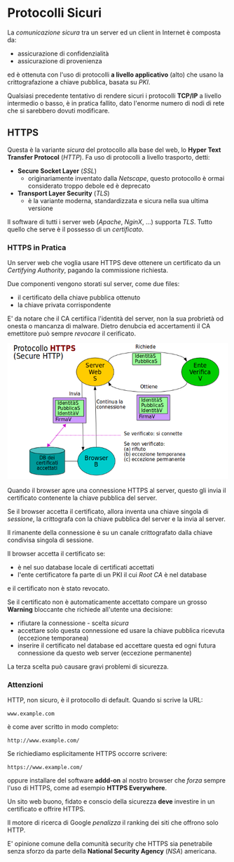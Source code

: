 # Protocolli Sicuri

La _comunicazione sicura_ tra un server ed un client in Internet è composta da:

* assicurazione di confidenzialità
* assicurazione di provenienza

ed è ottenuta con l'uso di protocolli **a livello applicativo** (alto) che usano la crittografazione a chiave pubblica, basata su _PKI_.

Qualsiasi precedente tentativo di rendere sicuri i protocolli **TCP/IP** a livello intermedio o basso, è in pratica fallito, dato l'enorme numero di nodi di rete che si sarebbero dovuti modificare.

## HTTPS

Questa è la variante _sicura_ del protocollo alla base del web, lo **Hyper Text Transfer Protocol** (_HTTP_). Fa uso di protocolli a livello trasporto, detti:

* **Secure Socket Layer** (_SSL_)
  * originariamente inventato dalla _Netscape_, questo protocollo è ormai considerato troppo debole ed è deprecato
* **Transport Layer Security** (_TLS_)
  * è la variante moderna, standardizzata e sicura nella sua ultima versione

Il software di tutti i server web (_Apache_, _NginX_, ...) supporta _TLS_. Tutto quello che serve è il possesso di un _certificato_.

### HTTPS in Pratica

Un server web che voglia usare HTTPS deve ottenere un certificato da un _Certifying Authority_, pagando la commissione richiesta.

Due componenti vengono storati sul server, come due files:

* il certificato della chiave pubblica ottenuto
* la chiave privata corrispondente

E' da notare che il CA certifiica l'identità del server, non la sua probrietà od onesta o mancanza di malware. Dietro denubcia ed accertamenti il CA emettitore può sempre _revocare_ il cerificato.

![HTTPS](../gitbook/images/https.png)

Quando il browser apre una connessione HTTPS al server, questo gli invia il certificato contenente la chiave pubblica del server.

Se il browser accetta il certificato, allora inventa una chiave singola di _sessione_, la crittografa con la chiave pubblica del server e la invia al server.

Il rimanente della connessione è su un canale crittografato dalla chiave condivisa singola di sessione.

Il browser accetta il certificato se:

* è nel suo database locale di certificati accettati
* l'ente certificatore fa parte di un PKI il cui _Root CA_ è nel database

e il certificato non è stato revocato.

Se il certificato non è automaticamente accettato compare un grosso **Warning** bloccante che richiede all'utente una decisione:

* rifiutare la connessione - scelta _sicura_
* accettare solo questa connessione ed usare la chiave pubblica ricevuta (eccezione temporanea)
* inserire il certificato nel database ed accettare questa ed ogni futura connessione da questo web server (eccezione permanente)

La terza scelta può causare gravi problemi di sicurezza.

### Attenzioni

HTTP, non sicuro, è il protocollo di default. Quando si scrive la URL:

```text
www.example.com
```

è come aver scritto in modo completo:

```text
http://www.example.com/
```

Se richiediamo esplicitamente HTTPS occorre scrivere:

```text
https://www.example.com/
```

oppure installare del software **addd-on** al nostro browser che _forza_ sempre l'uso di HTTPS, come ad esempio **HTTPS Everywhere**.

Un sito web buono, fidato e conscio della sicurezza **deve** investire in un certificato e offrire HTTPS.

Il motore di ricerca di Google _penalizza_ il ranking dei siti che offrono solo HTTP.

E' opinione comune della comunità security che HTTPS sia penetrabile senza sforzo da parte della **National Security Agency** (_NSA_) americana.
